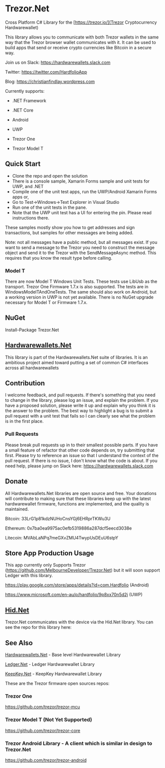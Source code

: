 # Trezor.Net
Cross Platform C# Library for the [https://trezor.io/](Trezor Cryptocurrency Hardwarewallet)

This library allows you to communicate with both Trezor wallets in the same way that the Trezor browser wallet communicates with it. It can be used to build apps that send or receive crypto currencies like Bitcoin in a secure way.

Join us on Slack:
https://hardwarewallets.slack.com

Twitter:
https://twitter.com/HardfolioApp

Blog:
https://christianfindlay.wordpress.com

Currently supports:
* .NET Framework
* .NET Core
* Android
* UWP 

* Trezor One
* Trezor Model T

## Quick Start

- Clone the repo and open the solution
- There is a console sample, Xamarin Forms sample and unit tests for UWP, and .NET
- Compile one of the unit test apps, run the UWP/Android Xamarin Forms apps or,
- Go to Test->Windows->Text Explorer in Visual Studio
- Run one of the unit tests in the pane.
- Note that the UWP unit test has a UI for entering the pin. Please read instructions there. 

These samples mostly show you how to get addresses and sign transactions, but samples for other messages are being added.

Note: not all messages have a public method, but all messages exist. If you want to send a message to the Trezor you need to construct the message object and send it to the Trezor with the SendMessageAsync method. This requires that you know the result type before calling.

### Model T
There are now Model T Windows Unit Tests. These tests use LibUsb as the transport. Trezor One Firmware 1.7.x is also supported. The tests are in WindowsModelTAndOneTests. The same should also work on Android, but a working version in UWP is not yet available. There is no NuGet upgrade necessary for Model T or Firmware 1.7.x.

## NuGet

Install-Package Trezor.Net

## [Hardwarewallets.Net](https://github.com/MelbourneDeveloper/Hardwarewallets.Net)

This library is part of the Hardwarewallets.Net suite of libraries. It is an ambitious project aimed toward putting a set of common C# interfaces across all hardwarewallets

## Contribution

I welcome feedback, and pull requests. If there's something that you need to change in the library, please log an issue, and explain the problem. If you have a proposed solution, please write it up and explain why you think it is the answer to the problem. The best way to highlight a bug is to submit a pull request with a unit test that fails so I can clearly see what the problem is in the first place.

### Pull Requests

Please break pull requests up in to their smallest possible parts. If you have a small feature of refactor that other code depends on, try submitting that first. Please try to reference an issue so that I understand the context of the pull request. If there is no issue, I don't know what the code is about. If you need help, please jump on Slack here: https://hardwarewallets.slack.com

## Donate

All Hardwarewallets.Net libraries are open source and free. Your donations will contribute to making sure that these libraries keep up with the latest hardwarewallet firmware, functions are implemented, and the quality is maintained.

Bitcoin: 33LrG1p81kdzNUHoCnsYGj6EHRprTKWu3U

Ethereum: 0x7ba0ea9975ac0efb5319886a287dcf5eecd3038e

Litecoin: MVAbLaNPq7meGXvZMU4TwypUsDEuU6stpY

## Store App Production Usage

This app currently only Supports Trezor (https://github.com/MelbourneDeveloper/Trezor.Net) but it will soon support Ledger with this library.

https://play.google.com/store/apps/details?id=com.Hardfolio (Android)

https://www.microsoft.com/en-au/p/hardfolio/9p8xx70n5d2j (UWP)

## [Hid.Net](https://github.com/MelbourneDeveloper/Hid.Net)

Trezor.Net communicates with the device via the Hid.Net library. You can see the repo for this library here:

## See Also

[Hardwarewallets.Net](https://github.com/MelbourneDeveloper/Hardwarewallets.Net) - Base level Hardwarewallet Library

[Ledger.Net](https://github.com/MelbourneDeveloper/Ledger.Net) - Ledger Hardwarewallet Library

[KeepKey.Net](https://github.com/MelbourneDeveloper/KeepKey.Net) - KeepKey Hardwarewallet Library

These are the Trezor firmware open sources repos:

### Trezor One
https://github.com/trezor/trezor-mcu

### Trezor Model T (Not Yet Supported)
https://github.com/trezor/trezor-core

### Trezor Android Library - A client which is similar in design to Trezor.Net
https://github.com/trezor/trezor-android


